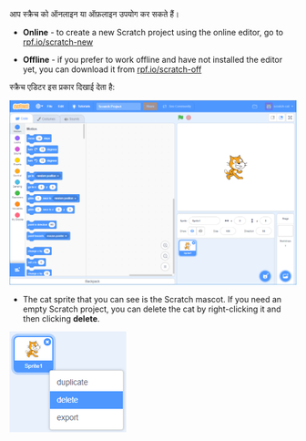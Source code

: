 आप स्क्रैच को ऑनलाइन या ऑफ़लाइन उपयोग कर सकते हैं।

+ **Online** - to create a new Scratch project using the online editor, go to <a href="http://rpf.io/scratch-new" target="_blank">rpf.io/scratch-new</a>

+ **Offline** - if you prefer to work offline and have not installed the editor yet, you can download it from <a href="http://rpf.io/scratch-off" target="_blank">rpf.io/scratch-off</a>

स्क्रैच एडिटर इस प्रकार दिखाई देता है:

![स्क्रीनशॉट](images/scratch-editor.png)

+ The cat sprite that you can see is the Scratch mascot. If you need an empty Scratch project, you can delete the cat by right-clicking it and then clicking **delete**.

![स्क्रीनशॉट](images/delete.png)